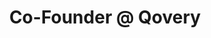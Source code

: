 ---
draft: false
name: "Morgan Perry"
title: "Co-Founder @ Qovery"
quote: "Probably the best community I've ever been in."
avatar: {
    src: "https://images.unsplash.com/photo-1535713875002-d1d0cf377fde?&fit=crop&w=280",
    alt: "Robert Palmer"
}
publishDate: "2022-11-09 15:39"
---